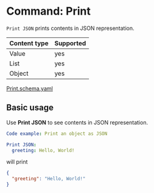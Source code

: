 # Command: Print

`Print JSON` prints contents in JSON representation.

| Content type | Supported |
|--------------|-----------|
| Value        | yes       |
| List         | yes       |
| Object       | yes       |

[Print.schema.yaml](schema/Print.schema.yaml)

## Basic usage

Use **Print JSON** to see contents in JSON representation.

```yaml specscript
Code example: Print an object as JSON

Print JSON:
  greeting: Hello, World!
```

will print

```json
{
  "greeting": "Hello, World!"
}
```
